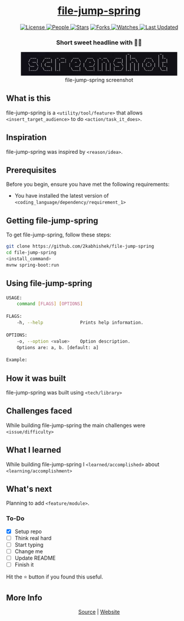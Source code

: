 <div align = "center">

<h1><a href="https://2kabhishek.github.io/file-jump-spring">file-jump-spring</a></h1>

<a href="https://github.com/2KAbhishek/file-jump-spring/blob/main/LICENSE">
<img alt="License" src="https://img.shields.io/github/license/2kabhishek/file-jump-spring?style=flat&color=eee&label="> </a>

<a href="https://github.com/2KAbhishek/file-jump-spring/graphs/contributors">
<img alt="People" src="https://img.shields.io/github/contributors/2kabhishek/file-jump-spring?style=flat&color=ffaaf2&label=People"> </a>

<a href="https://github.com/2KAbhishek/file-jump-spring/stargazers">
<img alt="Stars" src="https://img.shields.io/github/stars/2kabhishek/file-jump-spring?style=flat&color=98c379&label=Stars"></a>

<a href="https://github.com/2KAbhishek/file-jump-spring/network/members">
<img alt="Forks" src="https://img.shields.io/github/forks/2kabhishek/file-jump-spring?style=flat&color=66a8e0&label=Forks"> </a>

<a href="https://github.com/2KAbhishek/file-jump-spring/watchers">
<img alt="Watches" src="https://img.shields.io/github/watchers/2kabhishek/file-jump-spring?style=flat&color=f5d08b&label=Watches"> </a>

<a href="https://github.com/2KAbhishek/file-jump-spring/pulse">
<img alt="Last Updated" src="https://img.shields.io/github/last-commit/2kabhishek/file-jump-spring?style=flat&color=e06c75&label="> </a>

<h3>Short sweet headline with 🎇🎉</h3>

<figure>
  <img src= "images/screenshot.png" alt="file-jump-spring Demo">
  <br/>
  <figcaption>file-jump-spring screenshot</figcaption>
</figure>

</div>

## What is this

file-jump-spring is a `<utility/tool/feature>` that allows `<insert_target_audience>` to do `<action/task_it_does>`.

## Inspiration

file-jump-spring was inspired by `<reason/idea>`.

## Prerequisites

Before you begin, ensure you have met the following requirements:

- You have installed the latest version of `<coding_language/dependency/requirement_1>`

## Getting file-jump-spring

To get file-jump-spring, follow these steps:

```bash
git clone https://github.com/2kabhishek/file-jump-spring
cd file-jump-spring
<install_command>
mvnw spring-boot:run
```

## Using file-jump-spring

```bash
USAGE:
    command [FLAGS] [OPTIONS]

FLAGS:
    -h, --help              Prints help information.

OPTIONS:
    -o, --option <value>    Option description.
    Options are: a, b. [default: a]

Example:


```

## How it was built

file-jump-spring was built using `<tech/library>`

## Challenges faced

While building file-jump-spring the main challenges were `<issue/difficulty>`

## What I learned

While building file-jump-spring I `<learned/accomplished>` about `<learning/accomplishment>`

## What's next

Planning to add `<feature/module>`.

### To-Do

- [x] Setup repo
- [ ] Think real hard
- [ ] Start typing
- [ ] Change me
- [ ] Update README
- [ ] Finish it

Hit the ⭐ button if you found this useful.

## More Info

<div align="center">

<a href="https://github.com/2KAbhishek/file-jump-spring">Source</a> | <a href="https://2kabhishek.github.io/file-jump-spring">Website</a>

</div>
